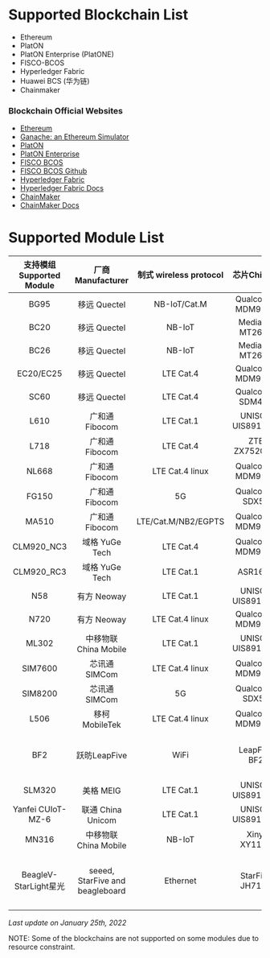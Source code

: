 # Supported Blockchain List

+ Ethereum
+ PlatON
+ PlatON Enterprise (PlatONE)
+ FISCO-BCOS
+ Hyperledger Fabric
+ Huawei BCS (华为链)
+ Chainmaker

### Blockchain Official Websites
+ [Ethereum](https://ethereum.org/)
+ [Ganache: an Ethereum Simulator](https://www.trufflesuite.com/truffle/)
+ [PlatON](https://www.platon.network/)
+ [PlatON Enterprise](https://github.com/PlatONEnterprise/)
+ [FISCO BCOS](http://fisco-bcos.org/)
+ [FISCO BCOS Github](https://github.com/FISCO-BCOS)
+ [Hyperledger Fabric](https://www.hyperledger.org/use/fabric)
+ [Hyperledger Fabric Docs](https://hyperledger-fabric.readthedocs.io/)
+ [ChainMaker](https://chainmaker.org.cn/)
+ [ChainMaker Docs](https://docs.chainmaker.org.cn/)

# Supported Module List

|支持模组 Supported Module|厂商 Manufacturer|制式 wireless protocol|芯片Chipset        |备注 Additional Remarks
|:-----------------------:|:---------------:|:--------------------:|:-----------------:|:----------------------|
BG95                      |移远 Quectel     |NB-IoT/Cat.M          |Qualcomm MDM9205
BC20                      |移远 Quectel     |NB-IoT                |Mediatek MT2625
BC26                      |移远 Quectel     |NB-IoT                |Mediatek MT2625
EC20/EC25                 |移远 Quectel     |LTE Cat.4             |Qualcomm MDM9207
SC60                      |移远 Quectel     |LTE Cat.4             |Qualcomm SDM450
L610                      |广和通 Fibocom   |LTE Cat.1             |UNISOC UIS8910DM
L718                      |广和通 Fibocom   |LTE Cat.4             |ZTE ZX7520 V3
NL668                     |广和通 Fibocom   |LTE Cat.4 linux       |Qualcomm MDM9207
FG150                     |广和通 Fibocom   |5G                    |Qualcomm SDX55
MA510                     |广和通 Fibocom   |LTE/Cat.M/NB2/EGPTS   |Qualcomm MDM9205
CLM920_NC3                |域格 YuGe Tech   |LTE Cat.4             |Qualcomm MDM9207
CLM920_RC3                |域格 YuGe Tech   |LTE Cat.1             |ASR1601
N58                       |有方 Neoway      |LTE Cat.1             |UNISOC UIS8910DM
N720                      |有方 Neoway      |LTE Cat.4 linux       |Qualcomm MDM9207
ML302                     |中移物联 China Mobile|LTE Cat.1         |UNISOC UIS8910DM
SIM7600                   |芯讯通 SIMCom    |LTE Cat.4 linux       |Qualcomm MDM9207
SIM8200                   |芯讯通 SIMCom    |5G                    |Qualcomm SDX55
L506                      |移柯 MobileTek   |LTE Cat.4 linux       |Qualcomm MDM9207
BF2                       |跃昉LeapFive     |WiFi                  |LeapFive BF2         |BF2是芯片型号 (BF2 is the chip model)
SLM320                    |美格 MEIG        |LTE Cat.1             |UNISOC UIS8910DM
Yanfei CUIoT-MZ-6         |联通 China Unicom|LTE Cat.1             |UNISOC UIS8910DM
MN316                     |中移物联 China Mobile|NB-IoT            |Xinyi XY1100
BeagleV-StarLight星光     |seeed, StarFive and beagleboard|Ethernet|StarFive JH7100      |BeagleV-StarLight星光 is a development board


*Last update on January 25th, 2022*

NOTE: Some of the blockchains are not supported on some modules due to resource constraint.
